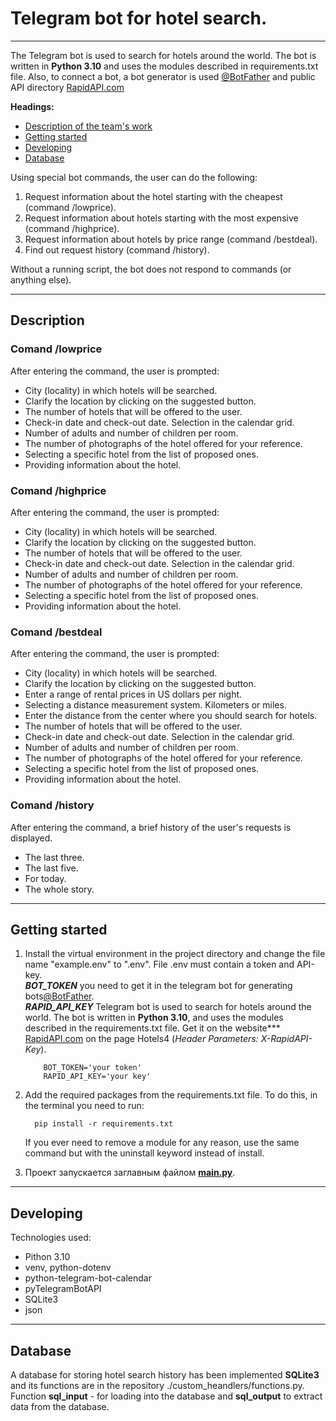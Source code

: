 # Telegram bot for hotel search.
___
The Telegram bot is used to search for hotels around the world. The bot is written in **Python 3.10** and uses the modules described in requirements.txt file.
Also, to connect a bot, a bot generator is used [@BotFather](https://t.me/BotFather) and public API directory [RapidAPI.com](https://rapidapi.com/apidojo/api/hotels4) 

**Headings:**
- [Description of the team's work](#description)
- [Getting started](#getting-started)
- [Developing](#developing)
- [Database](#database)

Using special bot commands, the user can do the following:
1. Request information about the hotel starting with the cheapest (command /lowprice).
2. Request information about hotels starting with the most expensive (command /highprice).
3. Request information about hotels by price range (command /bestdeal).
4. Find out request history (command /history).

Without a running script, the bot does not respond to commands (or anything else).
___

## Description
### Comand /lowprice
After entering the command, the user is prompted:
- City (locality) in which hotels will be searched.
- Clarify the location by clicking on the suggested button.
- The number of hotels that will be offered to the user.
- Check-in date and check-out date. Selection in the calendar grid.
- Number of adults and number of children per room.
- The number of photographs of the hotel offered for your reference.
- Selecting a specific hotel from the list of proposed ones.
- Providing information about the hotel.
### Comand /highprice
After entering the command, the user is prompted:
- City (locality) in which hotels will be searched.
- Clarify the location by clicking on the suggested button.
- The number of hotels that will be offered to the user.
- Check-in date and check-out date. Selection in the calendar grid.
- Number of adults and number of children per room.
- The number of photographs of the hotel offered for your reference.
- Selecting a specific hotel from the list of proposed ones.
- Providing information about the hotel.
### Comand /bestdeal
After entering the command, the user is prompted:
- City (locality) in which hotels will be searched.
- Clarify the location by clicking on the suggested button.
- Enter a range of rental prices in US dollars per night.
- Selecting a distance measurement system. Kilometers or miles.
- Enter the distance from the center where you should search for hotels.
- The number of hotels that will be offered to the user.
- Check-in date and check-out date. Selection in the calendar grid.
- Number of adults and number of children per room.
- The number of photographs of the hotel offered for your reference.
- Selecting a specific hotel from the list of proposed ones.
- Providing information about the hotel.

### Comand /history
After entering the command, a brief history of the user's requests is displayed.
- The last three.
- The last five.
- For today.
- The whole story.
___

## Getting started
1. Install the virtual environment in the project directory and change the file name "example.env" to ".env". 
File .env must contain a token and API-key. <br>
***BOT_TOKEN*** you need to get it in the telegram bot for generating bots[@BotFather](https://t.me/BotFather). <br>
***RAPID_API_KEY*** Telegram bot is used to search for hotels around the world. The bot is written in **Python 3.10**, and uses the modules described in the requirements.txt file.
Get it on the website*** [RapidAPI.com](https://rapidapi.com/apidojo/api/hotels4) on the page Hotels4 (*Header Parameters: X-RapidAPI-Key*).

    ```
        BOT_TOKEN='your token'
        RAPID_API_KEY='your key'
    ```
2. Add the required packages from the requirements.txt file. To do this, in the terminal you need to run:   
    ```
      pip install -r requirements.txt
   ```
    If you ever need to remove a module for any reason, use the same command but with the uninstall keyword instead of install.


3. Проект запускается заглавным файлом **<u>main.py</u>**.
___

## Developing
Technologies used:
- Pithon 3.10
- venv, python-dotenv 
- python-telegram-bot-calendar
- pyTelegramBotAPI
- SQLite3
- json
___

## Database
A database for storing hotel search history has been implemented **SQLite3** and its functions are in the repository ./custom_heandlers/functions.py.  
Function **sql_input** - for loading into the database and **sql_output** to extract data from the database.
